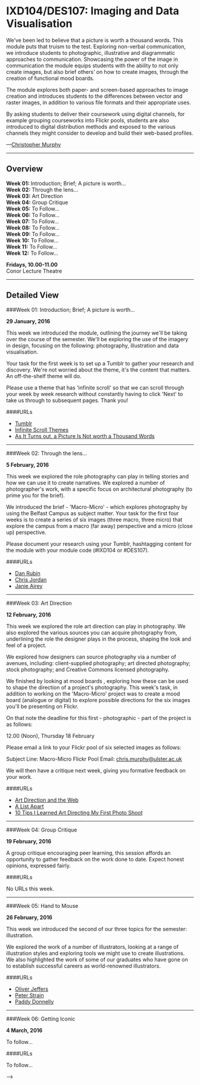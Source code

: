 IXD104/DES107: Imaging and Data Visualisation
=============================================

We’ve been led to believe that a picture is worth a thousand words. This module puts that truism to the test. Exploring non-verbal communication, we introduce students to photographic, illustrative and diagrammatic approaches to communication. Showcasing the power of the image in communication the module equips students with the ability to not only create images, but also brief others’ on how to create images, through the creation of functional mood boards.

The module explores both paper- and screen-based approaches to image creation and introduces students to the differences between vector and raster images, in addition to various file formats and their appropriate uses.

By asking students to deliver their coursework using digital channels, for example grouping courseworks into Flickr pools, students are also introduced to digital distribution methods and exposed to the various channels they might consider to develop and build their web-based profiles.

—[Christopher Murphy](https://twitter.com/fehler)


----


Overview
--------

__Week 01:__ Introduction; Brief; A picture is worth…  
__Week 02:__ Through the lens…  
__Week 03:__ Art Direction  
__Week 04:__ Group Critique  
__Week 05:__ To Follow…  
__Week 06:__ To Follow…  
__Week 07:__ To Follow…  
__Week 08:__ To Follow…  
__Week 09:__ To Follow…  
__Week 10:__ To Follow…  
__Week 11:__ To Follow…  
__Week 12:__ To Follow…  

__Fridays, 10.00-11.00__  
Conor Lecture Theatre


----


Detailed View
-------------

###Week 01: Introduction; Brief; A picture is worth…

__29 January, 2016__


This week we introduced the module, outlining the journey we'll be taking over the course of the semester. We'll be exploring the use of the imagery in design, focusing on the following: photography, illustration and data visualisation.

Your task for the first week is to set up a Tumblr to gather your research and discovery. We're not worried about the theme, it's the content that matters. An off-the-shelf theme will do.

Please use a theme that has 'infinite scroll' so that we can scroll through your week by week research without constantly having to click 'Next' to take us through to subsequent pages. Thank you!

####URLs

+ [Tumblr](https://www.tumblr.com)
+ [Infinite Scroll Themes](http://www.twelveskip.com/resources/themes/647/10-infinite-scroll-tumblr-themes-you-should-use)
+ [As It Turns out, a Picture Is Not worth a Thousand Words](http://www.wired.com/insights/2014/03/turns-picture-worth-thousand-words/)


----


###Week 02: Through the lens…

__5 February, 2016__

This week we explored the role photography can play in telling stories and how we can use it to create narratives. We explored a number of photographer's work, with a specific focus on architectural photography (to prime you for the brief).

We introduced the brief - 'Macro-Micro' - which explores photography by using the Belfast Campus as subject matter. Your task for the first four weeks is to create a series of six images (three macro, three micro) that explore the campus from a macro (far away) perspective and a micro (close up) perspective.

Please document your research using your Tumblr, hashtagging content for the module with your module code (#IXD104 or #DES107).

####URLs

+ [Dan Rubin](http://danrubin.pixieset.com)
+ [Chris Jordan](http://www.chrisjordan.com/gallery/camel/#gastrolith)
+ [Janie Airey](http://www.aireyspaces.com)


----


###Week 03: Art Direction

__12 February, 2016__

This week we explored the role art direction can play in photography. We also explored the various sources you can acquire photography from, underlining the role the designer plays in the process, shaping the look and feel of a project.

We explored how designers can source photography via a number of avenues, including: client-supplied photography; art directed photography; stock photography; and Creative Commons licensed photography.

We finished by looking at mood boards , exploring how these can be used to shape the direction of a project's photography. This week's task, in addition to working on the 'Macro-Micro' project was to create a mood board (analogue or digital) to explore possible directions for the six images you'll be presenting on Flickr.

On that note the deadline for this first - photographic - part of the project is as follows:

12.00 (Noon), Thursday 18 February

Please email a link to your Flickr pool of six selected images as follows:

Subject Line: Macro-Micro Flickr Pool
Email: chris.murphy@ulster.ac.uk

We will then have a critique next week, giving you formative feedback on your work.


####URLs

+ [Art Direction and the Web](http://alistapart.com/article/artdirweb)
+ [A List Apart](http://alistapart.com)
+ [10 Tips I Learned Art Directing My First Photo Shoot ](http://justcreative.com/2015/09/14/10-tips-i-learned-art-directing-my-first-photo-shoot/)


----


###Week 04: Group Critique

__19 February, 2016__

A group critique encouraging peer learning, this session affords an opportunity to gather feedback on the work done to date. Expect honest opinions, expressed fairly.

####URLs

No URLs this week.


----


###Week 05: Hand to Mouse

__26 February, 2016__

This week we introduced the second of our three topics for the semester: illustration.

We explored the work of a number of illustrators, looking at a range of illustration styles and exploring tools we might use to create illustrations. We also highlighted the work of some of our graduates who have gone on to establish successful careers as world-renowned illustrators.

####URLs

+ [Oliver Jeffers](http://www.oliverjeffers.com)
+ [Peter Strain](http://www.peterstrain.co.uk)
+ [Paddy Donnelly](http://lefft.com)


----


###Week 06: Getting Iconic

__4 March, 2016__

To follow…

####URLs

To follow…

<!-- 

----


###Week 07: Visual Vocabulary: Flat → Skeuomorphic → Flat…

__6 November, 2015__

Let’s explore how our visual vocabularly has evolved. Once it was flat, then it became skeuomorphic (allowing the language of the real world to inform our understanding of new, emerging devices), now it’s flat again. We’ll explore the past and current landscape, including Google’s Material Design and IBM’s new IBM Design Language.

####URLs

+ [Flat Design vs. Material Design: What Makes Them Different?](http://blogs.adobe.com/dreamweaver/2015/05/flat-design-vs-material-design-what-makes-them-different.html)
+ [Material Design](https://www.google.com/design/spec/material-design/introduction.html#)
+ [IBM Design Language](https://www.ibm.com/design/language/)
+ [Designing for iOS](https://developer.apple.com/library/ios/documentation/UserExperience/Conceptual/MobileHIG/index.html#//apple_ref/doc/uid/TP40006556-CH66-SW1)


----


###Week 08: Moving From A → B: Designing Transitions

__13 November, 2015__

How we move from A → B matters. Animation can play an important part in the story (and we can learn, equally, from film).

Do we use a dissolve? A Magic Move? A wipe? In this lecture we’ll investigate transitions between states and explore Keynote as a rapid prototyping tool for designing interactions.

We'll also explore the all important micro-transitions that occur when we interact with objects on screen. How might we design buttons that communicate their intent more clearly? We'll collect a series of design patterns for micro-interactions to assist you with the next deliverable.

+ Transitions
  + Fade
  + Dissolve
  + Jump Cut
  + Etc.
+ How do the transitions we choose shape understanding and shape the form?
+ Timing

####URLs

+ [Collection of Button Hover Effects](http://codepen.io/davidicus/pen/emgQKJ)
+ [Hover.css](http://ianlunn.github.io/Hover/)
+ [Hover.css Tutorial](http://ianlunn.co.uk/articles/hover-css-tutorial-introduction/)
+ [Creative Link Effects](http://tympanus.net/Development/CreativeLinkEffects/)
+ [Subtle Click Feedback Effects](http://tympanus.net/Development/ClickEffects/)

__Deliverable 2C:__ Micro-Interactions


----


###Week 09: The Wonderful World of Maps

__20 November, 2015__

Returning to the content supplied (which includes a map) we ask: Why use a static map when we can learn all about the wonderful world of APIs? We’ll explore the Google Maps API and OpenStreetMap, encouraging the students to delve a little deeper and extend their skillset.

####URLs

+ [Adding a Google Map](https://developers.google.com/maps/tutorials/fundamentals/adding-a-google-map)
+ [OpenStreetMap](http://www.openstreetmap.org/)
+ [Leaflet.js](http://leafletjs.com)
+ [Stamen Tiles](http://maps.stamen.com/)

__Deliverable 2D:__ Mapping Prototypes


----


###Week 10: Amplifying Data

__27 November, 2015__

When designing with data, we have an opportunity to amplify that data through the careful use of design. In this lecture we explore charting libraries to present complex statistics elegantly and effectively. We’ll explore Chart.js and Google Charts, encouraging the students to add a new skill to their existing toolbox.

####URLs

+ [Pure.css](http://purecss.io/tables/)
+ [Tablesaw](https://github.com/filamentgroup/tablesaw)
+ [Google Charts](https://developers.google.com/chart/?hl=en)
+ [Chart.js](http://www.chartjs.org)
+ [D3.js](http://d3js.org)

__Deliverable 2E:__ Charting Prototypes


----


###Week 11: Optimising for Performance

__4 December, 2015__

We’re designing for everyone, regardless of their bandwidth. Let’s stop lazily designing for fat broadband pipes and start thinking of those with less capable connections. Those on mobile, those travelling on limited bandwidth, those less fortunate than us in the developed world. Let’s optimise, relentlessly.

+ A different kind of speed.
+ Blazing Fast
+ Concatenation
+ Minification
+ Compression
  + [Bokeh](https://adactio.com/journal/5439)

####URLs

+ [Why Performance Matters, Part 1: The Perception Of Time](https://www.smashingmagazine.com/2015/09/why-performance-matters-the-perception-of-time/)
+ [Why Performance Matters, Part 2: Perception Management](https://www.smashingmagazine.com/2015/11/why-performance-matters-part-2-perception-management/)
+ [Why Performance Matters, Part 3: Tolerance Management](https://www.smashingmagazine.com/2015/12/performance-matters-part-3-tolerance-management/)


----


###Week 12: Group Critique

__11 December, 2015__

A group critique encouraging peer learning, this session affords an opportunity to gather feedback on the work done to date. Expect honest opinions, expressed fairly.

This critique affords the students formative feedback, providing them with an opportunity to address any issues and to improve the quality of the submission before the January hand-in.

####URLs

No URLs this week.

__Deliverable 1:__ Narrative Web Site


----


Assessment
----------

+ Deliverable 1: Bird Project (60%)
+ Deliverable 2: Prototypes (40%)
  + 2A: HTML Prototype
  + 2B: Macro-Interactions
  + 2C: Micro-Interactions
  + 2D: Mapping Prototypes
  + 2E: Charting Prototypes

A more detailed breakdown of the assessment, with deliverables, is available [here](https://github.com/fehler/lectures/blob/master/IXD302/IXD302-Deliverables.md).

-->
 -->
